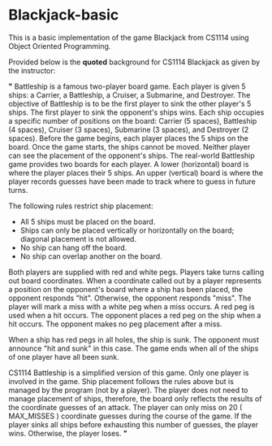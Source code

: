 # Blackjack-basic

This is a basic implementation of the game Blackjack from CS1114 using Object Oriented Programming.

Provided below is the **quoted** background for CS1114 Blackjack as given by the instructor:

**"**
Battleship is a famous two-player board game. Each player is given 5 ships: a Carrier, a Battleship, a Cruiser, a Submarine, and
Destroyer. The objective of Battleship is to be the first player to sink the other player's 5 ships. The first player to sink the opponent's
ships wins. Each ship occupies a specific number of positions on the board: Carrier (5 spaces), Battleship (4 spaces), Cruiser (3
spaces), Submarine (3 spaces), and Destroyer (2 spaces). Before the game begins, each player places the 5 ships on the board. Once
the game starts, the ships cannot be moved. Neither player can see the placement of the opponent's ships. The real-world Battleship
game provides two boards for each player. A lower (horizontal) board is where the player places their 5 ships. An upper (vertical) board
is where the player records guesses have been made to track where to guess in future turns.

The following rules restrict ship placement:
- All 5 ships must be placed on the board.
- Ships can only be placed vertically or horizontally on the board; diagonal placement is not allowed.
- No ship can hang off the board.
- No ship can overlap another on the board.

Both players are supplied with red and white pegs. Players take turns calling out board coordinates. When a coordinate called out by a
player represents a position on the opponent's board where a ship has been placed, the opponent responds "hit". Otherwise, the
opponent responds "miss". The player will mark a miss with a white peg when a miss occurs. A red peg is used when a hit occurs. The
opponent places a red peg on the ship when a hit occurs. The opponent makes no peg placement after a miss.

When a ship has red pegs in all holes, the ship is sunk. The opponent must announce "hit and sunk" in this case. The game ends when
all of the ships of one player have all been sunk.

CS1114 Battleship is a simplified version of this game. Only one player is involved in the game. Ship placement follows the rules above
but is managed by the program (not by a player). The player does not need to manage placement of ships, therefore, the board only
reflects the results of the coordinate guesses of an attack. The player can only miss on 20 ( MAX_MISSES ) coordinate guesses during
the course of the game. If the player sinks all ships before exhausting this number of guesses, the player wins. Otherwise, the player
loses.
**"**

